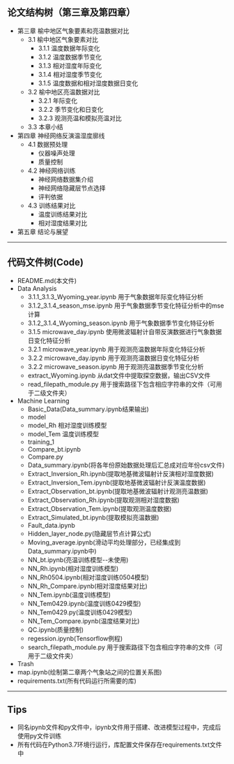 ## 论文结构树（第三章及第四章）
- 第三章 榆中地区气象要素和亮温数据对比
  - 3.1 榆中地区气象要素对比
    - 3.1.1 温度数据年际变化
    - 3.1.2 温度数据季节变化
    - 3.1.3 相对湿度年际变化
    - 3.1.4 相对湿度季节变化
    - 3.1.5 温度数据和相对湿度数据日变化
  - 3.2 榆中地区亮温数据对比
    - 3.2.1 年际变化
    - 3.2.2 季节变化和日变化
    - 3.2.3 观测亮温和模拟亮温对比
  - 3.3 本章小结
- 第四章 神经网络反演温湿度廓线
  - 4.1 数据预处理
    - 仪器噪声处理
    - 质量控制
  - 4.2 神经网络训练
    - 神经网络数据集介绍
    - 神经网络隐藏层节点选择
    - 评判依据
  - 4.3 训练结果对比
    - 温度训练结果对比
    - 相对湿度结果对比
- 第五章 结论与展望

---
## 代码文件树(Code)
- README.md(本文件)
- Data Analysis
    - 3.1.1_3.1.3_Wyoming_year.ipynb
      用于气象数据年际变化特征分析
    - 3.1.2_3.1.4_season_mse.ipynb
      用于气象数据季节变化特征分析中的mse计算
    - 3.1.2_3.1.4_Wyoming_season.ipynb
      用于气象数据季节变化特征分析
    - 3.1.5 microwave_day.ipynb
      使用微波辐射计自带反演数据进行气象数据日变化特征分析
    - 3.2.1 microwave_year.ipynb
      用于观测亮温数据年际变化特征分析
    - 3.2.2 microwave_day.ipynb
      用于观测亮温数据日变化特征分析
    - 3.2.2 microwave_season.ipynb
      用于观测亮温数据季节变化分析
    - extract_Wyoming.ipynb
      从dat文件中提取探空数据，输出CSV文件
    - read_filepath_module.py
      用于搜索路径下包含相应字符串的文件（可用于二级文件夹）
- Machine Learning
  - Basic_Data(Data_summary.ipynb结果输出)
  - model
  - model_Rh 相对湿度训练模型
  - model_Tem 温度训练模型
  - training_1
  - Compare_bt.ipynb
  - Compare.py
  - Data_summary.ipynb(将各年份原始数据处理后汇总成对应年份csv文件)
  - Extract_Inversion_Rh.ipynb(提取地基微波辐射计反演相对湿度数据)
  - Extract_Inversion_Tem.ipynb(提取地基微波辐射计反演温度数据)
  - Extract_Observation_bt.ipynb(提取地基微波辐射计观测亮温数据)
  - Extract_Observation_Rh.ipynb(提取观测相对湿度数据)
  - Extract_Observation_Tem.ipynb(提取观测温度数据)
  - Extract_Simulated_bt.ipynb(提取模拟亮温数据)
  - Fault_data.ipynb
  - Hidden_layer_node.py(隐藏层节点计算公式)
  - Moving_average.ipynb(滑动平均处理部分，已经集成到Data_summary.ipynb中)
  - NN_bt.ipynb(亮温训练模型--未使用)
  - NN_Rh.ipynb(相对湿度训练模型)
  - NN_Rh0504.ipynb(相对湿度训练0504模型)
  - NN_Rh_Compare.ipynb(相对湿度结果对比)
  - NN_Tem.ipynb(温度训练模型)
  - NN_Tem0429.ipynb(温度训练0429模型)
  - NN_Tem0429.py(温度训练0429模型)
  - NN_Tem_Compare.ipynb(温度结果对比)
  - QC.ipynb(质量控制)
  - regession.ipynb(Tensorflow例程)
  - search_filepath_module.py
    用于搜索路径下包含相应字符串的文件（可用于二级文件夹）
- Trash
- map.ipynb(绘制第二章两个气象站之间的位置关系图)
- requirements.txt(所有代码运行所需要的库)
---
## Tips
- 同名ipynb文件和py文件中，ipynb文件用于搭建、改进模型过程中，完成后使用py文件训练
- 所有代码在Python3.7环境行运行，库配置文件保存在requirements.txt文件中
